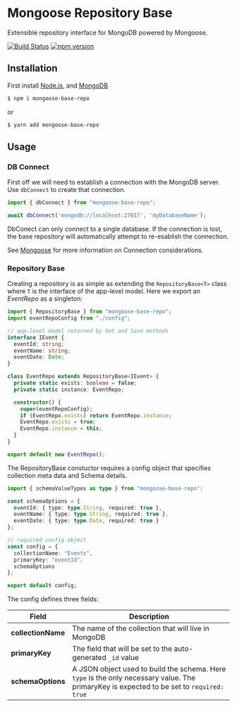 # Mongoose Repository Base

Extensible repository interface for MongoDB powered by Mongoose. 

[![Build Status](https://travis-ci.org/kmhoran/mongoose-base-repository.svg?branch=master)](https://travis-ci.org/kmhoran/mongoose-base-repository)
[![npm version](https://badge.fury.io/js/mongoose-base-repo.svg)](https://badge.fury.io/js/mongoose-base-repo)

## Installation

First install [Node.js](https://nodejs.org/en/), and [MongoDB](https://www.mongodb.com/)

``` sh
$ npm i mongoose-base-repo
```

or

``` sh
$ yarn add mongoose-base-repo
```

## Usage

### DB Connect

First off we will need to establish a connection with the MongoDB server. Use `dbConnect` to create that connection.

``` ts
import { dbConnect } from "mongoose-base-repo";

await dbConnect('mongodb://localhost:27017', 'myDatabaseName');

```

DbConect can only connect to a single database. If the connection is lost, the base repository will automatically attempt to re-esablish the connection. 

See [Mongoose](https://github.com/Automattic/mongoose/blob/master/README.md#connecting-to-mongodb) for more information on Connection considerations.

### Repository Base

Creating a repository is as simple as extending the `RepositoryBase<T>` class where `T` is the interface of the app-level model. Here we export an *EventRepo* as a singleton:

``` ts
import { RepositoryBase } from "mongoose-base-repo";
import eventRepoConfig from "./config";

// app-level model returned by Get and Save methods
interface IEvent {
  eventId: string;
  eventName: string;
  eventDate: Date;
}

class EventRepo extends RepositoryBase<IEvent> {
  private static exists: boolean = false;
  private static instance: EventRepo;

  constructor() {
    super(eventRepoConfig);
    if (EventRepo.exists) return EventRepo.instance;
    EventRepo.exists = true;
    EventRepo.instance = this;
  }
}

export default new EventRepo();
```
The RepositoryBase constuctor requires a config object that specifies collection meta data and Schema details.

``` ts
import { schemaValueTypes as type } from "mongoose-base-repo";

const schemaOptions = {
  eventId: { type: type.String, required: true },
  eventName: { type: type.String, required: true },
  eventDate: { type: type.Date, required: true }
};

// required config object
const config = {
  collectionName: "Events",
  primaryKey: "eventId",
  schemaOptions
};

export default config;
```

The config defines three fields:

Field | Description
--- | ---
**collectionName** | The name of the collection that will live in MongoDB
**primaryKey** | The field that will be set to the auto-generated `_id` value
**schemaOptions** | A JSON object used to build the schema. Here `type` is the only necessary value. The primaryKey is expected to be set to `required: true`
